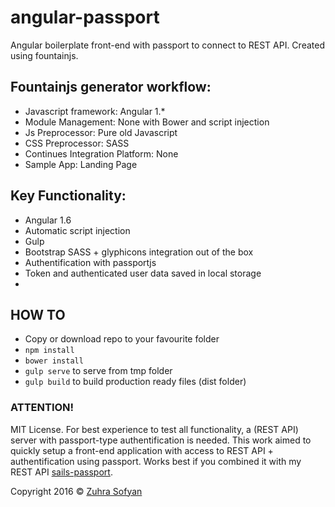 # angular-passport
Angular boilerplate front-end with passport to connect to REST API. Created using fountainjs.


## Fountainjs generator workflow:
* Javascript framework: Angular 1.*
* Module Management: None with Bower and script injection
* Js Preprocessor: Pure old Javascript
* CSS Preprocessor: SASS
* Continues Integration Platform: None
* Sample App: Landing Page

## Key Functionality:
* Angular 1.6
* Automatic script injection
* Gulp
* Bootstrap SASS + glyphicons integration out of the box
* Authentification with passportjs
* Token and authenticated user data saved in local storage
* 

## HOW TO 
* Copy or download repo to your favourite folder
* `npm install`
* `bower install`
* `gulp serve` to serve from tmp folder
* `gulp build` to build production ready files (dist folder)

### ATTENTION!
MIT License.
For best experience to test all functionality, a (REST API) server with passport-type authentification is needed. This work aimed to quickly setup a front-end application with access to REST API + authentification using passport.
Works best if you combined it with my REST API [sails-passport](https://github.com/zuhrasofyan/sails-passport).

Copyright 2016 &copy; [Zuhra Sofyan](http://rambideunt.com)